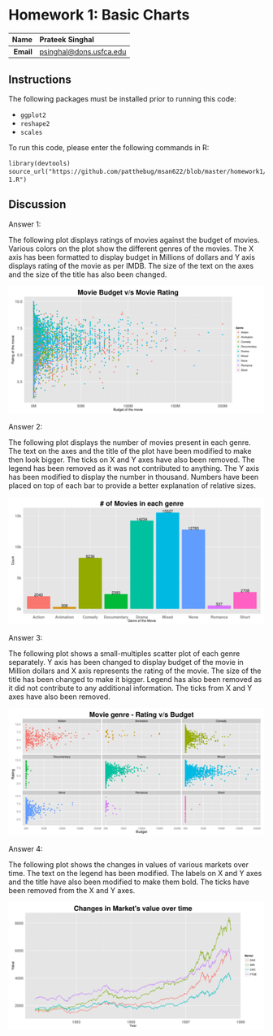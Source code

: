 Homework 1: Basic Charts 
==============================

| **Name**  | Prateek Singhal  |
|----------:|:-------------|
| **Email** | psinghal@dons.usfca.edu |

## Instructions ##

The following packages must be installed prior to running this code:
- `ggplot2`
- `reshape2`
- `scales`

To run this code, please enter the following commands in R:

```
library(devtools)
source_url("https://github.com/patthebug/msan622/blob/master/homework1/HW-1.R")
```

## Discussion ##

Answer 1:

The following plot displays ratings of movies against the budget of movies. Various colors on the plot show the different genres of the movies. The X axis has been formatted to display budget in Millions of dollars and Y axis displays rating of the movie as per IMDB. The size of the text on the axes and the size of the title has also been changed. 

![IMAGE](hw1-scatter.png)

Answer 2:

The following plot displays the number of movies present in each genre. The text on the axes and the title of the plot have been modified to make then look bigger. The ticks on X and Y axes have also been removed. The legend has been removed as it was not contributed to anything. The Y axis has been modified to display the number in thousand. Numbers have been placed on top of each bar to provide a better explanation of relative sizes.

![IMAGE](hw1-bar.png)

Answer 3:

The following plot shows a small-multiples scatter plot of each genre separately. Y axis has been changed to display budget of the movie in Million dollars and X axis represents the rating of the movie. The size of the title has been changed to make it bigger. Legend has also been removed as it did not contribute to any additional information. The ticks from X and Y axes have also been removed.

![IMAGE](hw1-multiples.png)

Answer 4:

The following plot shows the changes in values of various markets over time. The text on the legend has been modified. The labels on X and Y axes and the title have also been modified to make them bold. The ticks have been removed from the X and Y axes. 

![IMAGE](hw1-multiline.png)